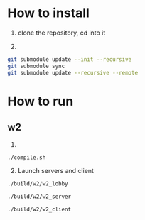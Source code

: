 # How to install

1) clone the repository, cd into it

2)
```bash
git submodule update --init --recursive
git submodule sync
git submodule update --recursive --remote
```

# How to run

## w2

1)
```bash
./compile.sh
```

2) Launch servers and client

```bash
./build/w2/w2_lobby
```

```bash
./build/w2/w2_server
```

```bash
./build/w2/w2_client
```
